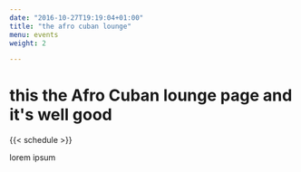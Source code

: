 ```yaml
---
date: "2016-10-27T19:19:04+01:00"
title: "the afro cuban lounge"
menu: events
weight: 2

---
```


# this the Afro Cuban lounge page and it's well good

{{< schedule >}}

lorem ipsum
